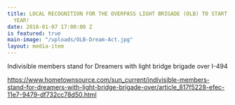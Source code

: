 ```yaml
---
title: LOCAL RECOGNITION FOR THE OVERPASS LIGHT BRIGADE (OLB) TO START THE NEW
  YEAR!
date: 2018-01-07 17:00:00 Z
is featured: true
main-image: "/uploads/OLB-Dream-Act.jpg"
layout: media-item
---
```


Indivisible members stand for Dreamers with light bridge brigade over I-494

https://www.hometownsource.com/sun_current/indivisible-members-stand-for-dreamers-with-light-bridge-brigade-over/article_817f5228-efec-11e7-9479-df732cc78d50.html
